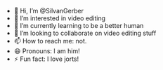- 👋 Hi, I’m @SilvanGerber
- 👀 I’m interested in video editing
- 🌱 I’m currently learning to be a better human
- 💞️ I’m looking to collaborate on video editing stuff
- 📫 How to reach me: not.
- 😄 Pronouns: I am him!
- ⚡ Fun fact: I love jorts!

<!---
SilvanGerber/SilvanGerber is a ✨ special ✨ repository because its `README.md` (this file) appears on your GitHub profile.
You can click the Preview link to take a look at your changes.
--->
